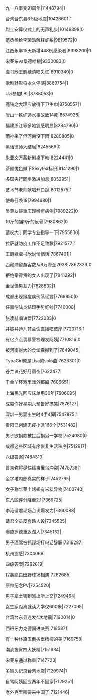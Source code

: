 九一八事变91周年|11448794|1

台湾台东县6.5级地震|10426601|1

烈士安葬仪式上的无声礼步|10149399|0

范丞丞给李荣浩解释虾系|9819572|0

江西永丰15天新增448例感染者|9398200|0

宋亚东vs桑德哈根|9330083|0

虞书欣王鹤棣清唱失忆|8910340|0

歌剧魅影将永久停演|8869754|1

Uzi参加LBL|8788053|0

高铁之大理应放得下卫生巾|8750557|1

唐山一铁矿透水事故致14死|8574926|

福建浙江等多地震感明显|8284790|0

雨神来了但河南没下雨|8280805|0

黑话律师大结局|8245566|0

朱亚文万茜新剧桌下吻|8224441|0

茶颜悦色撤下Sexytea标识|8141290|1

多国央行同步激进加息|8052951|

艺术节老师献唱开口跪|8012575|1

使命召唤19|7994680|1

吴尊友谈重庆现猴痘病例|7989222|0

10斤的猫9斤的反骨|7980862|0

请农大丁同学专业指导一下|7955830|

拉萨就防疫工作不足致歉|7921577|1

王鹤棣虞书欣说悄悄话|7867401|1

西藏滞留游客数从9万降至2038|7862339|0

拒绝秦霄贤的女人出现了|7841292|1

金世佳男友力|7828832|1

成都出现猴痘病例系谣言|7769850|0

任嘉伦陆炎结印手势好帅|7740008|

张凌赫唱诀爱|7722033|0

井胧井迪儿苍兰诀直播唱彼岸|7720716|1

有亿点点羡慕警校理发阿姨|7710816|0

被河南财大的食堂震撼到了|7649045|

TypaGirl原是Lisa的solo曲|7626301|0

苍兰诀花好月圆夜|7622477|

千金丫环戏里戏外都甜|7606651|

上海民光回应床单用30年|7606095|

成毅你好星期六预告好搞笑|7576127|

深圳一男婴出生时4手4脚|7547875|1

贵阳已创建无疫小区166个|7531482|

男子欲捐款被拦后捐另一学校|7524080|0

成都这些区域有序恢复生活秩序|7512917|

六级答案|7484319|

普京称将尽快结束俄乌冲突|7478738|1

金字塔内部真实的样子|7452795|

女子称华莱士烤翅有米状异物|7403740|

东八区评分降至2.1|7369725|

李沁请君现场台词爆发力|7360088|

请君全员反套路人设|7345525|

曝施罗德重返湖人|7345132|

男子酒驾被抓现场打电话辞职|7316287|

杭州震感|7304068|

四级答案|7262819|

程鑫凯良田野球场相遇|7262685|

原神纪念PV|7254520|

男子拿土铳到派出所上交|7249464|

女生家距离就读大学仅600米|7227095|

台湾台东县连发4次地震|7190014|0

西班牙力克德国进决赛|7185871|

有一种林黛玉倒拔垂杨柳的美|7169758|

潮汕夜宵四大妖精|7151634|

宋亚东通过称重|7147723|

多镜头记录台湾地震|7129974|1

自驾阿姨回应两年不回家|7129251|

老外克里斯要来中国了|7121446|

